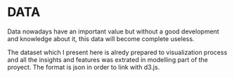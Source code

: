 # DATA

Data nowadays have an important value but without a good development and knowledge about it, this data will become complete useless.

The dataset which I present here is alredy prepared to visualization process and all the insights and features was extrated in modelling part of the proyect. The format is json in order to link with d3.js.
